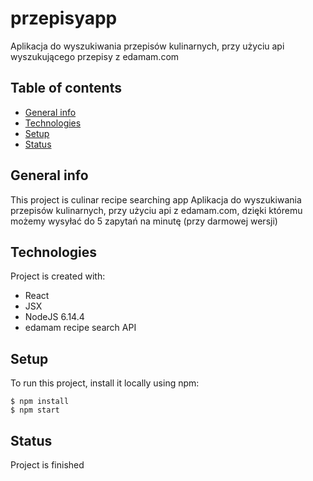# przepisyapp
Aplikacja do wyszukiwania przepisów kulinarnych, przy użyciu api wyszukującego przepisy z edamam.com

## Table of contents
* [General info](#general-info)
* [Technologies](#technologies)
* [Setup](#setup)
* [Status](#status)

## General info
This project is culinar recipe searching app
Aplikacja do wyszukiwania przepisów kulinarnych, przy użyciu api z edamam.com, dzięki któremu możemy wysyłać do 5 zapytań na minutę (przy darmowej wersji)
	
## Technologies
Project is created with:

* React
* JSX
* NodeJS 6.14.4
* edamam recipe search API
	
## Setup
To run this project, install it locally using npm:

```
$ npm install
$ npm start

```

## Status
Project is finished 